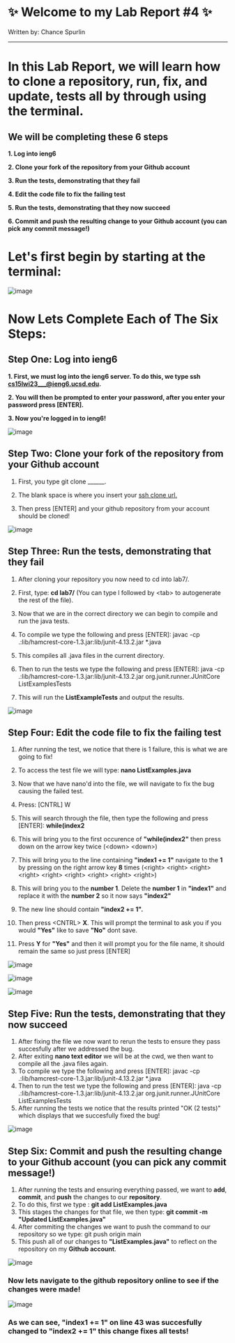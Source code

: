 # **✨ Welcome to my Lab Report #4 ✨** 

Written by: Chance Spurlin

------------------------------------

# In this Lab Report, we will learn how to clone a repository, run, fix, and update, tests all by through using the terminal.

## We will be completing these 6 steps

**1. Log into ieng6**

**2. Clone your fork of the repository from your Github account**

**3. Run the tests, demonstrating that they fail**

**4. Edit the code file to fix the failing test**

**5. Run the tests, demonstrating that they now succeed**

**6. Commit and push the resulting change to your Github account (you can pick any commit message!)**







# Let's first begin by starting at the terminal:

![image](https://user-images.githubusercontent.com/122570751/223589550-918f6b24-0351-4dee-b693-dfa0c59759af.png)

# Now Lets Complete Each of The Six Steps:

## Step One: Log into ieng6

**1. First, we must log into the ieng6 server. To do this, we type ssh cs15lwi23___@ieng6.ucsd.edu.**

**2. You will then be prompted to enter your password, after you enter your password press [ENTER].**

**3. Now you're logged in to ieng6!**

![image](https://user-images.githubusercontent.com/122570751/223589816-992b4e95-ec31-4807-a3e0-8ec88e94c37e.png)



## Step Two: Clone your fork of the repository from your Github account

1. First, you type git clone ______.

2. The blank space is where you insert your <ins>ssh clone url<ins>.

3. Then press [ENTER] and your github repository from your account should be cloned!


![image](https://user-images.githubusercontent.com/122570751/223590879-1bc03dce-ecbf-4de4-b812-a725e11f118a.png)


## Step Three: Run the tests, demonstrating that they fail

1. After cloning your repository you now need to cd into lab7/.
      
2. First, type: **cd lab7/** (You can type l followed by \<tab> to autogenerate the rest of the file).
      
3. Now that we are in the correct directory we can begin to compile and run the java tests.
      
4. To compile we type the following and press [ENTER]: javac -cp .:lib/hamcrest-core-1.3.jar:lib/junit-4.13.2.jar *.java 
      
5. This compiles all .java files in the current directory.
      
6. Then to run the tests we type the following and press [ENTER]: java -cp .:lib/hamcrest-core-1.3.jar:lib/junit-4.13.2.jar org.junit.runner.JUnitCore ListExamplesTests
    
7. This will run the **ListExampleTests** and output the results.
      
![image](https://user-images.githubusercontent.com/122570751/223592206-ffa59c7c-e8d2-4d58-953d-6968f236cfc6.png)

## Step Four: Edit the code file to fix the failing test
 
1. After running the test, we notice that there is 1 failure, this is what we are going to fix!
      
2. To access the test file we will type: **nano ListExamples.java**
     
3. Now that we have nano'd into the file, we will navigate to fix the bug causing the failed test.
      
4. Press: [CNTRL] W
      
5. This will search through the file, then type the following and press [ENTER]: **while(index2**
      
6. This will bring you to the first occurence of **"while(index2"** then press down on the arrow key twice (\<down> \<down>)
      
7. This will bring you to the line containing **"index1 += 1"** navigate to the **1** by pressing on the right arrow key **8** times (\<right> \<right> \<right> \<right> \<right> \<right> \<right> \<right> \<right>)
8. This will bring you to the **number 1**. Delete the **number 1** in **"index1"** and replace it with the **number 2** so it now says **"index2"**
9. The new line should contain **"index2 += 1".**
10. Then press \<CNTRL> **X**. This will prompt the terminal to ask you if you would **"Yes"** like to save **"No"** dont save.
11. Press **Y** for **"Yes"** and then it will prompt you for the file name, it should remain the same so just press [ENTER]

![image](https://user-images.githubusercontent.com/122570751/223594813-44ae60ef-703a-47ae-829e-99a22d5264f2.png)
      
![image](https://user-images.githubusercontent.com/122570751/223594973-85ee9c6e-d567-475a-8111-534d130a4225.png)   
      
![image](https://user-images.githubusercontent.com/122570751/223595100-19f7937d-e0c5-498b-ab73-7469d1f02ba9.png)

      
## Step Five: Run the tests, demonstrating that they now succeed

1. After fixing the file we now want to rerun the tests to ensure they pass succesfully after we addressed the bug.
2. After exiting **nano text editor** we will be at the cwd, we then want to compile all the .java files again.
3. To compile we type the following and press [ENTER]: javac -cp .:lib/hamcrest-core-1.3.jar:lib/junit-4.13.2.jar *.java
4. Then to run the test we type the following and press [ENTER]: java -cp .:lib/hamcrest-core-1.3.jar:lib/junit-4.13.2.jar org.junit.runner.JUnitCore ListExamplesTests
5. After running the tests we notice that the results printed "OK (2 tests)" which displays that we succesfully fixed the bug!

![image](https://user-images.githubusercontent.com/122570751/223595880-f74903b8-cc4c-4e9b-acd3-2f737e9bcd60.png)

## Step Six: Commit and push the resulting change to your Github account (you can pick any commit message!)

1. After running the tests and ensuring everything passed, we want to **add**, **commit**, and **push** the changes to our **repository**.
2. To do this, first we type : **git add ListExamples.java**
3. This stages the changes for that file, we then type: **git commit -m "Updated ListExamples.java"**
4. After commiting the changes we want to push the command to our repository so we type: git push origin main
5. This push all of our changes to **"ListExamples.java"** to reflect on the repository on my **Github account**.

![image](https://user-images.githubusercontent.com/122570751/223596628-c7c25ddb-3cb6-458e-96b3-13b24f1d547d.png)

### Now lets navigate to the github repository online to see if the changes were made!

![image](https://user-images.githubusercontent.com/122570751/223596786-dd546a06-6685-4b98-98be-c1c35be92952.png)
### As we can see, **"index1 += 1"** on line 43 was succesfully changed to **"index2 += 1"** this change fixes all tests!

